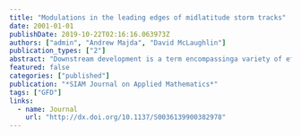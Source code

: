 ```yaml
---
title: "Modulations in the leading edges of midlatitude storm tracks"
date: 2001-01-01
publishDate: 2019-10-22T02:16:16.063973Z
authors: ["admin", "Andrew Majda", "David McLaughlin"]
publication_types: ["2"]
abstract: "Downstream development is a term encompassinga variety of effects relating to the propagation of storm systems at midlatitude. We investigate a mechanism behind downstream development and study how wave propagation is affected by varying several physical parameters. We then develop a multiple scales modulation theory based on processes in the leading edge of propagating fronts to examine the effect of nonlinearity and weak variation in the background flow. Detailed comparisons are made with numerical experiments for a simple model system."
featured: false
categories: ["published"]
publication: "*SIAM Journal on Applied Mathematics*"
tags: ["GFD"]
links:
  - name: Journal
    url: "http://dx.doi.org/10.1137/S0036139900382978"
---
```


